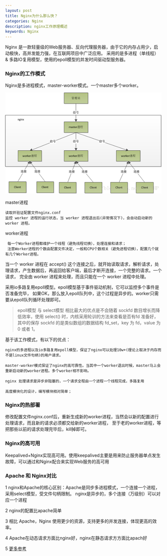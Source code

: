 ```yaml
---
layout: post
title: Nginx为什么那么快？
categories: Nginx
description: nginx工作原理概述
keywords: Nginx
---
```


Nginx 是一款轻量级的Web服务器、反向代理服务器，由于它的内存占用少，启动极快，高并发能力强，在互联网项目中广泛应用。
采用的是多进程（单线程） & 多路IO复用模型，使用的epoll模型的并发时间驱动型服务器。

### Nginx的工作模式
   Nginx是多进程模式，master-worker模式。一个master多个worker。
   
   ![](/images/posts/nginx/master-worker.png)
   
   master进程
   
    读取并验证配置文件nginx.conf
    监控 worker 进程的运行状态，当 worker 进程退出后(异常情况下)，会自动启动新的 worker 进程。
   
   worker进程
   
     每一个Worker进程都维护一个线程（避免线程切换），处理连接和请求；
     注意Worker进程的个数由配置文件决定，一般和CPU个数相关（避免进程切换），配置几个就有几个Worker进程。
   
   当一个 worker 进程在 accept() 这个连接之后，就开始读取请求，解析请求，处理请求，产生数据后，再返回给客户端，最后才断开连接，一个完整的请求。一个请求，
   完全由 worker 进程来处理，而且只能在一个 worker 进程中处理。
   
   采用io多路复用epoll模型。epoll模型基于事件驱动机制，它可以监控多个事件是否准备完毕，
   如果OK，那么放入epoll队列中，这个过程是异步的。worker只需要从epoll队列循环处理即可。
   
   >epoll模型 与 select模型 相比最大的优点是不会随着 sockfd 数目增长而降低效率，使用 select() 时，内核采用轮训的方法来查看是否有fd 准备好，
   其中的保存 sockfd 的是类似数组的数据结构 fd_set，key 为 fd，value 为 0 或者 1。
   
   基于该工作模式，有以下的优点：
   
   
    nginx的多进程以及io多路复用epoll模型，保证了nginx可以处理10w+(理论上取决于内存而不是linux文件句柄)的用户请求。
   
    master-worker模式保证了nginx的高可靠性。当其中一个worker退出时候，master马上会重新启动新的worker进程。多个worker相不影响。
   
    nginx 处理请求是异步非阻塞的，一个请求全程由一个进程一个线程完成，多路复用
    
    高度模块化的设计，编写模块相对简单；
   
### Nginx的热部署
   修改配置文件nginx.conf后，重新生成新的worker进程，当然会以新的配置进行处理请求，而且新的请求必须都交给新的worker进程，
   至于老的worker进程，等把那些以前的请求处理完毕后，kill掉即可。
   
### Nginx的高可用
   Keepalived+Nginx实现高可用。使用keepalived主要是用来防止服务器单点发生故障，可以通过和Nginx配合来实现Web服务的高可用
   
### Apache 和 Nginx对比
   
   1 nginx和Apache的核心区别：Apache是同步多进程模式，一个连接一个进程，采用select模型，受文件句柄限制。
   nginx是异步的，多个连接（万级别）可以对应一个进程
   
   2 nginx的配置比apache简单
   
   3 相比 Apache，Nginx 使用更少的资源，支持更多的并发连接，体现更高的效率。
   
   4 Apache在动态请求方面比nginx好，nginx在静态请求方方面比apach好
   
   5 [更多参考](https://www.cnblogs.com/cunkouzh/p/5410154.html)
   

   
   
   
   



